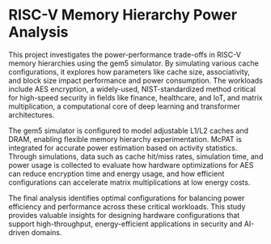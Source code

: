 # RISC-V Memory Hierarchy Power Analysis

This project investigates the power-performance trade-offs in RISC-V memory hierarchies using the gem5 simulator. By simulating various cache configurations, it explores how parameters like cache size, associativity, and block size impact performance and power consumption. The workloads include AES encryption, a widely-used, NIST-standardized method critical for high-speed security in fields like finance, healthcare, and IoT, and matrix multiplication, a computational core of deep learning and transformer architectures.

The gem5 simulator is configured to model adjustable L1/L2 caches and DRAM, enabling flexible memory hierarchy experimentation. McPAT is integrated for accurate power estimation based on activity statistics. Through simulations, data such as cache hit/miss rates, simulation time, and power usage is collected to evaluate how hardware optimizations for AES can reduce encryption time and energy usage, and how efficient configurations can accelerate matrix multiplications at low energy costs.

The final analysis identifies optimal configurations for balancing power efficiency and performance across these critical workloads. This study provides valuable insights for designing hardware configurations that support high-throughput, energy-efficient applications in security and AI-driven domains.
